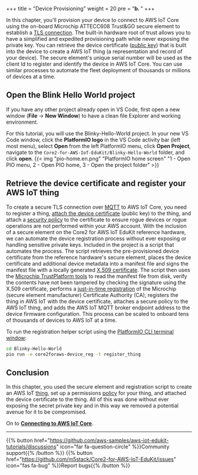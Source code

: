 +++
title = "Device Provisioning"
weight = 20
pre = "<b>b. </b>"
+++

In this chapter, you'll provision your device to connect to AWS IoT Core using the on-board Microchip ATTECC608 Trust&GO secure element to establish a [TLS connection](https://docs.aws.amazon.com/iot/latest/developerguide/transport-security.html). The built-in hardware root of trust allows you to have a simplified and expedited provisioning path while never exposing the private key. You can retrieve the device certificate ([public key](https://en.wikipedia.org/wiki/Public-key_cryptography)) that is built into the device to create a AWS IoT thing (a representation and record of your device). The secure element's unique serial number will be used as the client Id to register and identify the device in AWS IoT Core. You can use similar processes to automate the fleet deployment of thousands or millions of devices at a time.

## Open the Blink Hello World project
If you have any other project already open in VS Code, first open a new window (**File** → **New Window**) to have a clean file Explorer and working environment.

For this tutorial, you will use the Blinky-Hello-World project. In your new VS Code window, click the **PlatformIO logo** in the VS Code activity bar (left most menu), select **Open** from the left PlatformIO menu, click **Open Project**, navigate to the `Core2-for-AWS-IoT-EduKit/Blinky-Hello-World` folder, and click **open**.
{{< img "pio-home.en.png" "PlatformIO home screen" "1 - Open PIO menu, 2 - Open PIO home, 3 - Open the project folder" >}}

## Retrieve the device certificate and register your AWS IoT thing
To create a secure TLS connection over [MQTT](https://docs.aws.amazon.com/iot/latest/developerguide/mqtt.html) to AWS IoT Core, you need to register a thing, [attach the device certificate](https://docs.aws.amazon.com/iot/latest/developerguide/register-device-cert.html) (public key) to the thing, and attach a [security policy](https://docs.aws.amazon.com/iot/latest/developerguide/iot-policies.html) to the certificate to ensure rogue devices or rogue operations are not performed within your AWS account. With the inclusion of a secure element on the Core2 for AWS IoT EduKit reference hardware, we can automate the device registration process without ever exposing or handling sensitive private keys. Included in the project is a script that automates the process. The script retrieves the pre-provisioned device certificate from the reference hardware's secure element, places the device certificate and additional device metadata into a manifest file and signs the manifest file with a locally generated [X.509 certificate](https://docs.aws.amazon.com/iot/latest/developerguide/x509-client-certs.html#x509-client-cert-basics). The script then uses the [Microchip TrustPlatform tools](https://github.com/MicrochipTech/cryptoauth_trustplatform_designsuite) to read the manifest file from disk, verify the contents have not been tampered by checking the signature using the X.509 certificate, performs a [just-in-time registration](https://aws.amazon.com/blogs/iot/just-in-time-registration-of-device-certificates-on-aws-iot/) of the Microchip (secure element manufacturer) Certificate Authority (CA), registers the thing in AWS IoT with the device certificate, attaches a secure policy to the AWS IoT thing, and adds the AWS IoT MQTT broker endpoint address to the device firmware configuration. This process can be scaled to onboard tens of thousands of devices to AWS IoT at a time.

To run the registration helper script using the [PlatformIO CLI terminal window](prerequisites.html#open-the-platformio-cli-terminal-window):

```bash
cd Blinky-Hello-World
pio run -e core2foraws-device_reg -t register_thing
```

## Conclusion
In this chapter, you used the secure element and registration script to create an AWS IoT [thing](https://docs.aws.amazon.com/iot/latest/developerguide/thing-registry.html), set up a permissions [policy](https://docs.aws.amazon.com/iot/latest/developerguide/thing-policy-variables.html) for your thing, and attached the device certificate to the thing. All of this was done without ever exposing the secret private key and in this way we removed a potential avenue for it to be compromised.

On to [**Connecting to AWS IoT Core**](connecting-to-aws.html).

---
{{% button href="https://github.com/aws-samples/aws-iot-edukit-tutorials/discussions" icon="far fa-question-circle" %}}Community support{{% /button %}} {{% button href="https://github.com/m5stack/Core2-for-AWS-IoT-EduKit/issues" icon="fas fa-bug" %}}Report bugs{{% /button %}}